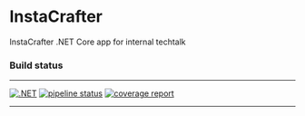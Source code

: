 # InstaCrafter

InstaCrafter .NET Core app for internal techtalk

### Build status
----

[![.NET](https://github.com/a-legotin/InstaCrafter/actions/workflows/dotnet.yml/badge.svg)](https://github.com/a-legotin/InstaCrafter/actions/workflows/dotnet.yml)
[![pipeline status](https://git.codegarage.ru/alexander/InstaCrafter/badges/master/pipeline.svg)](https://git.codegarage.ru/alexander/InstaCrafter/-/commits/master)
[![coverage report](https://git.codegarage.ru/alexander/InstaCrafter/badges/master/coverage.svg)](https://git.codegarage.ru/alexander/InstaCrafter/-/commits/master)

----
